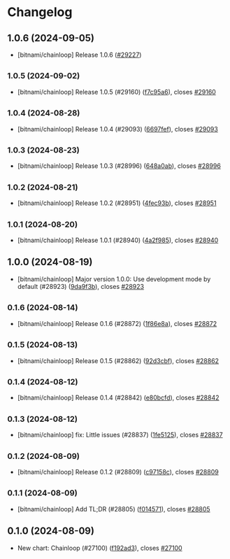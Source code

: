 # Changelog

## 1.0.6 (2024-09-05)

* [bitnami/chainloop] Release 1.0.6 ([#29227](https://github.com/bitnami/charts/pull/29227))

## <small>1.0.5 (2024-09-02)</small>

* [bitnami/chainloop] Release 1.0.5 (#29160) ([f7c95a6](https://github.com/bitnami/charts/commit/f7c95a6917a1891c332dd3f118c36a5be73a262f)), closes [#29160](https://github.com/bitnami/charts/issues/29160)

## <small>1.0.4 (2024-08-28)</small>

* [bitnami/chainloop] Release 1.0.4 (#29093) ([6697fef](https://github.com/bitnami/charts/commit/6697fefe7efe6842ee729f4dfe9aa035f2c4dc4d)), closes [#29093](https://github.com/bitnami/charts/issues/29093)

## <small>1.0.3 (2024-08-23)</small>

* [bitnami/chainloop] Release 1.0.3 (#28996) ([648a0ab](https://github.com/bitnami/charts/commit/648a0ab13c3090b3dff2d816941b33b63a7f1aa9)), closes [#28996](https://github.com/bitnami/charts/issues/28996)

## <small>1.0.2 (2024-08-21)</small>

* [bitnami/chainloop] Release 1.0.2 (#28951) ([4fec93b](https://github.com/bitnami/charts/commit/4fec93be07c368a2e1cefd25f94ed8e06f688e76)), closes [#28951](https://github.com/bitnami/charts/issues/28951)

## <small>1.0.1 (2024-08-20)</small>

* [bitnami/chainloop] Release 1.0.1 (#28940) ([4a2f985](https://github.com/bitnami/charts/commit/4a2f98536264cbca2e971ea65b79683aa95783e2)), closes [#28940](https://github.com/bitnami/charts/issues/28940)

## 1.0.0 (2024-08-19)

* [bitnami/chainloop] Major version 1.0.0: Use development mode by default (#28923) ([9da9f3b](https://github.com/bitnami/charts/commit/9da9f3b33f7abfb1a04f42de47a9802c27166d18)), closes [#28923](https://github.com/bitnami/charts/issues/28923)

## <small>0.1.6 (2024-08-14)</small>

* [bitnami/chainloop] Release 0.1.6 (#28872) ([1f86e8a](https://github.com/bitnami/charts/commit/1f86e8aa22c5571d10ccec60b9260ca002dd815c)), closes [#28872](https://github.com/bitnami/charts/issues/28872)

## <small>0.1.5 (2024-08-13)</small>

* [bitnami/chainloop] Release 0.1.5 (#28862) ([92d3cbf](https://github.com/bitnami/charts/commit/92d3cbf97424186129480cdb9b83aee74643643d)), closes [#28862](https://github.com/bitnami/charts/issues/28862)

## <small>0.1.4 (2024-08-12)</small>

* [bitnami/chainloop] Release 0.1.4 (#28842) ([e80bcfd](https://github.com/bitnami/charts/commit/e80bcfd0766727143d4bc6717c05b47eb994a750)), closes [#28842](https://github.com/bitnami/charts/issues/28842)

## <small>0.1.3 (2024-08-12)</small>

* [bitnami/chainloop] fix: Little issues (#28837) ([1fe5125](https://github.com/bitnami/charts/commit/1fe5125f24ac2adc4be32c0d401184e1d24261fc)), closes [#28837](https://github.com/bitnami/charts/issues/28837)

## <small>0.1.2 (2024-08-09)</small>

* [bitnami/chainloop] Release 0.1.2 (#28809) ([c97158c](https://github.com/bitnami/charts/commit/c97158c9fe2ede0c2d11eb3fc4fe884b3f7aec8c)), closes [#28809](https://github.com/bitnami/charts/issues/28809)

## <small>0.1.1 (2024-08-09)</small>

* [bitnami/chainloop] Add TL;DR (#28805) ([f014571](https://github.com/bitnami/charts/commit/f014571e1e0af9c3d3f6bc8304d3b3765ae18d47)), closes [#28805](https://github.com/bitnami/charts/issues/28805)

## 0.1.0 (2024-08-09)

* New chart: Chainloop (#27100) ([f192ad3](https://github.com/bitnami/charts/commit/f192ad39431ad8117a236d10b89d80da93a32b74)), closes [#27100](https://github.com/bitnami/charts/issues/27100)
